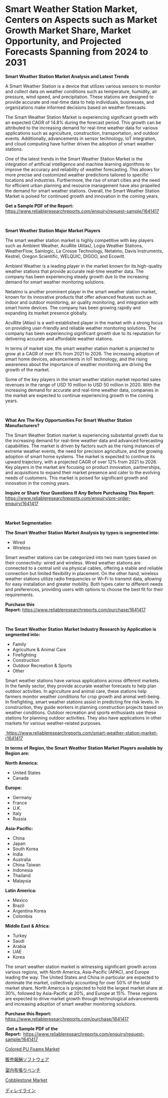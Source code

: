 <p><h1>Smart Weather Station Market, Centers on Aspects such as Market Growth Market Share, Market Opportunity, and Projected Forecasts Spanning from 2024 to 2031</h1></p><p><strong>Smart Weather Station Market Analysis and Latest Trends</strong></p>
<p><p>A Smart Weather Station is a device that utilizes various sensors to monitor and collect data on weather conditions such as temperature, humidity, air pressure, wind speed, and precipitation. These stations are designed to provide accurate and real-time data to help individuals, businesses, and organizations make informed decisions based on weather forecasts.</p><p>The Smart Weather Station Market is experiencing significant growth with an expected CAGR of 14.8% during the forecast period. This growth can be attributed to the increasing demand for real-time weather data for various applications such as agriculture, construction, transportation, and outdoor events. Additionally, advancements in sensor technology, IoT integration, and cloud computing have further driven the adoption of smart weather stations.</p><p>One of the latest trends in the Smart Weather Station Market is the integration of artificial intelligence and machine learning algorithms to improve the accuracy and reliability of weather forecasting. This allows for more precise and customized weather predictions tailored to specific locations and industries. Furthermore, the rise of smart cities and the need for efficient urban planning and resource management have also propelled the demand for smart weather stations. Overall, the Smart Weather Station Market is poised for continued growth and innovation in the coming years.</p></p>
<p><strong>Get a Sample PDF of the Report:&nbsp;</strong> <a href="https://www.reliableresearchreports.com/enquiry/request-sample/1641417">https://www.reliableresearchreports.com/enquiry/request-sample/1641417</a></p>
<p>&nbsp;</p>
<p><strong>Smart Weather Station Major Market Players</strong></p>
<p><p>The smart weather station market is highly competitive with key players such as Ambient Weather, AcuRite (Atlas), Logia Weather Stations, WeatherFlow, Sainlogic, La Crosse Technology, Netatmo, Davis Instruments, Kestrel, Oregon Scientific, WELQUIC, DIGOO, and Ecowitt. </p><p>Ambient Weather is a leading player in the market known for its high-quality weather stations that provide accurate real-time weather data. The company has been experiencing steady growth due to the increasing demand for smart weather monitoring solutions.</p><p>Netatmo is another prominent player in the smart weather station market, known for its innovative products that offer advanced features such as indoor and outdoor monitoring, air quality monitoring, and integration with smart home devices. The company has been growing rapidly and expanding its market presence globally.</p><p>AcuRite (Atlas) is a well-established player in the market with a strong focus on providing user-friendly and reliable weather monitoring solutions. The company has been experiencing significant growth due to its reputation for delivering accurate and affordable weather stations.</p><p>In terms of market size, the smart weather station market is projected to grow at a CAGR of over 8% from 2021 to 2026. The increasing adoption of smart home devices, advancements in IoT technology, and the rising awareness about the importance of weather monitoring are driving the growth of the market.</p><p>Some of the key players in the smart weather station market reported sales revenues in the range of USD 10 million to USD 50 million in 2020. With the increasing demand for accurate and real-time weather data, companies in the market are expected to continue experiencing growth in the coming years.</p></p>
<p>&nbsp;</p>
<p><strong>What Are The Key Opportunities For Smart Weather Station Manufacturers?</strong></p>
<p><p>The Smart Weather Station market is experiencing substantial growth due to the increasing demand for real-time weather data and advanced forecasting capabilities. The market is driven by factors such as the rising instances of extreme weather events, the need for precision agriculture, and the growing adoption of smart home systems. The market is expected to continue its upward trajectory, with a projected CAGR of over 12% from 2021 to 2026. Key players in the market are focusing on product innovation, partnerships, and acquisitions to expand their market presence and cater to the evolving needs of customers. This market is poised for significant growth and innovation in the coming years.</p></p>
<p><strong>Inquire or Share Your Questions If Any Before Purchasing This Report:</strong> <a href="https://www.reliableresearchreports.com/enquiry/pre-order-enquiry/1641417">https://www.reliableresearchreports.com/enquiry/pre-order-enquiry/1641417</a></p>
<p>&nbsp;</p>
<p><strong>Market Segmentation</strong></p>
<p><strong>The Smart Weather Station Market Analysis by types is segmented into:</strong></p>
<p><ul><li>Wired</li><li>Wireless</li></ul></p>
<p><p>Smart weather stations can be categorized into two main types based on their connectivity: wired and wireless. Wired weather stations are connected to a central unit via physical cables, offering a stable and reliable connection but limited flexibility in placement. On the other hand, wireless weather stations utilize radio frequencies or Wi-Fi to transmit data, allowing for easy installation and greater mobility. Both types cater to different needs and preferences, providing users with options to choose the best fit for their requirements.</p></p>
<p><strong>Purchase this Report:&nbsp;</strong><a href="https://www.reliableresearchreports.com/purchase/1641417">https://www.reliableresearchreports.com/purchase/1641417</a></p>
<p>&nbsp;</p>
<p><strong>The Smart Weather Station Market Industry Research by Application is segmented into:</strong></p>
<p><ul><li>Family</li><li>Agriculture & Animal Care</li><li>Firefighting</li><li>Construction</li><li>Outdoor Recreation & Sports</li><li>Other</li></ul></p>
<p><p>Smart weather stations have various applications across different markets. In the family sector, they provide accurate weather forecasts to help plan outdoor activities. In agriculture and animal care, these stations help farmers monitor weather conditions for crop growth and animal well-being. In firefighting, smart weather stations assist in predicting fire risk levels. In construction, they guide workers in planning construction projects based on weather conditions. Outdoor recreation and sports enthusiasts use these stations for planning outdoor activities. They also have applications in other markets for various weather-related purposes.</p></p>
<p><a href="https://www.reliableresearchreports.com/smart-weather-station-market-r1641417">&nbsp;https://www.reliableresearchreports.com/smart-weather-station-market-r1641417</a></p>
<p><strong>In terms of Region, the Smart Weather Station Market Players available by Region are:</strong></p>
<p>
    <p> <strong> North America: </strong>
        <ul>
            <li>United States</li>
            <li>Canada</li>
        </ul>
        </p> 
    <p> <strong> Europe: </strong>
        <ul>
            <li>Germany</li>
            <li>France</li>
            <li>U.K.</li>
            <li>Italy</li>
            <li>Russia</li>
        </ul>
        </p> 
    <p> <strong> Asia-Pacific: </strong>
        <ul>
            <li>China</li>
            <li>Japan</li>
            <li>South Korea</li>
            <li>India</li>
            <li>Australia</li>
            <li>China Taiwan</li>
            <li>Indonesia</li>
            <li>Thailand</li>
            <li>Malaysia</li>
        </ul>
        </p> 
    <p> <strong> Latin America: </strong>
        <ul>
            <li>Mexico</li>
            <li>Brazil</li>
            <li>Argentina Korea</li>
            <li>Colombia</li>
        </ul>
        </p> 
    <p> <strong> Middle East & Africa: </strong>
        <ul>
            <li>Turkey</li>
            <li>Saudi</li>
            <li>Arabia</li>
            <li>UAE</li>
            <li>Korea</li>
        </ul>
    </p>
    </p>
<p><p>The smart weather station market is witnessing significant growth across various regions, with North America, Asia-Pacific (APAC), and Europe leading the way. The United States and China in particular are expected to dominate the market, collectively accounting for over 50% of the total market share. North America is projected to hold the largest market share at 30%, followed by Asia-Pacific at 20%, and Europe at 15%. These regions are expected to drive market growth through technological advancements and increasing adoption of smart weather monitoring solutions.</p></p>
<p><strong>Purchase this Report: </strong><a href="https://www.reliableresearchreports.com/purchase/1641417">https://www.reliableresearchreports.com/purchase/1641417</a></p>
<p>&nbsp;<strong>Get a Sample PDF of the Report:&nbsp;&nbsp;</strong><a href="https://www.reliableresearchreports.com/enquiry/request-sample/1641417">https://www.reliableresearchreports.com/enquiry/request-sample/1641417</a></p>
<p><strong></strong></p>
<p><p><a href="https://issuu.com/reportprime-2/docs/colored-pu-foams-market-size-2030.pptx">Colored PU Foams Market</a></p><p><a href="https://github.com/luffiazaza/Market-Research-Report-List-1/blob/main/901100137164.md">販売報酬ソフトウェア</a></p><p><a href="https://medium.com/@juliafadel1922/%E5%B1%8B%E5%86%85%E3%81%AE%E5%BC%B5%E3%82%8A%E5%9C%B0%E4%BB%98%E3%81%8D%E3%83%99%E3%83%B3%E3%83%81%E5%B8%82%E5%A0%B4%E3%81%AF-%E5%B8%82%E5%A0%B4%E3%82%B7%E3%82%A7%E3%82%A2-%E3%82%B5%E3%82%A4%E3%82%BA-2031%E5%B9%B4%E3%81%BE%E3%81%A7%E3%81%AE%E4%BA%88%E6%B8%AC%E3%82%92%E4%B8%BB%E7%9C%BC%E3%81%AB%E7%BD%AE%E3%81%84%E3%81%A6%E3%81%84%E3%81%BE%E3%81%99-9f6abed2dba8">室内布張りベンチ</a></p><p><a href="https://issuu.com/reportprime-2/docs/cobblestone-market-size-2030.pptx">Cobblestone Market</a></p><p><a href="https://medium.com/@laceyzemlak1/%E9%81%85%E5%BB%B6%E3%83%A9%E3%82%A4%E3%83%B3%E5%B8%82%E5%A0%B4-2031%E5%B9%B4%E3%81%BE%E3%81%A7%E3%81%AE%E5%8B%95%E5%90%91-%E4%BA%88%E6%B8%AC-%E7%AB%B6%E4%BA%89%E5%88%86%E6%9E%90-ef072a19a8d9">ディレイライン</a></p></p>